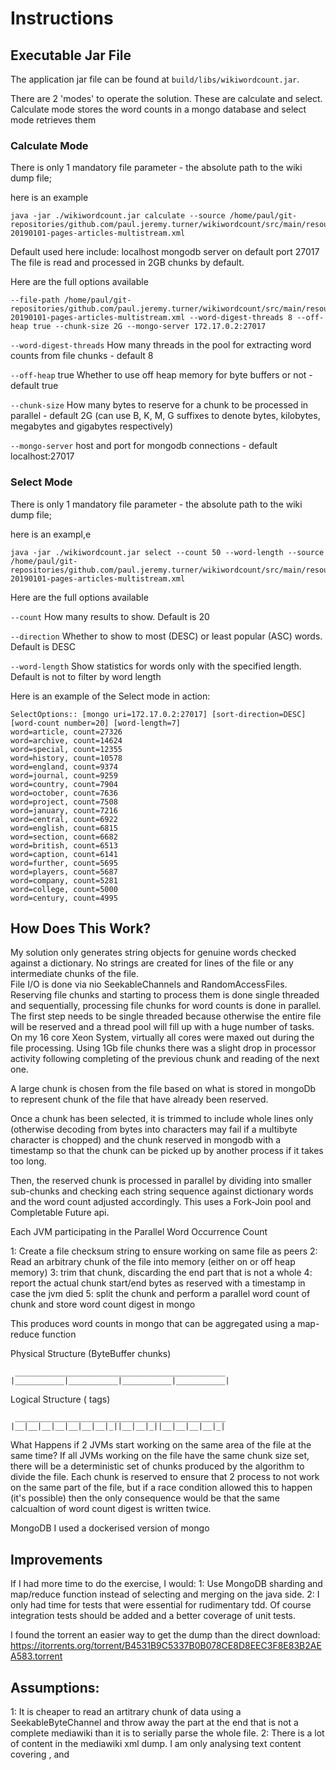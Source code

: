 # Instructions

## Executable Jar File
The application jar file can be found at `build/libs/wikiwordcount.jar`.

There are 2 'modes' to operate the solution.  These are calculate and select.  Calculate mode stores the word counts in a mongo database and select mode retrieves them

### Calculate Mode

There is only 1 mandatory file parameter - the absolute path to the wiki dump file;

here is an example

```
java -jar ./wikiwordcount.jar calculate --source /home/paul/git-repositories/github.com/paul.jeremy.turner/wikiwordcount/src/main/resources/enwiki-20190101-pages-articles-multistream.xml 
```

Default used here include: localhost mongodb server on default port 27017
The file is read and processed in 2GB chunks by default.

Here are the full options available

```
--file-path /home/paul/git-repositories/github.com/paul.jeremy.turner/wikiwordcount/src/main/resources/enwiki-20190101-pages-articles-multistream.xml --word-digest-threads 8 --off-heap true --chunk-size 2G --mongo-server 172.17.0.2:27017
```

`--word-digest-threads` How many threads in the pool for extracting word counts from file chunks - default 8

`--off-heap` true Whether to use off heap memory for byte buffers or not - default true

`--chunk-size` How many  bytes to reserve for a chunk to be processed in parallel - default 2G (can use B, K, M, G suffixes to denote bytes, kilobytes, megabytes and gigabytes respectively)

`--mongo-server` host and port for mongodb connections - default localhost:27017


### Select Mode

There is only 1 mandatory file parameter - the absolute path to the wiki dump file;

here is an exampl,e

```
java -jar ./wikiwordcount.jar select --count 50 --word-length --source /home/paul/git-repositories/github.com/paul.jeremy.turner/wikiwordcount/src/main/resources/enwiki-20190101-pages-articles-multistream.xml
```
 
Here are the full options available

`--count` How many results to show.  Default is 20

`--direction` Whether to show to most (DESC) or least popular (ASC) words.  Default is DESC

`--word-length` Show statistics for words only with the specified length.  Default is not to filter by word length

Here is an example of the Select mode in action:

```
SelectOptions:: [mongo uri=172.17.0.2:27017] [sort-direction=DESC] [word-count number=20] [word-length=7]
word=article, count=27326
word=archive, count=14624
word=special, count=12355
word=history, count=10578
word=england, count=9374
word=journal, count=9259
word=country, count=7904
word=october, count=7636
word=project, count=7508
word=january, count=7216
word=central, count=6922
word=english, count=6815
word=section, count=6682
word=british, count=6513
word=caption, count=6141
word=further, count=5695
word=players, count=5687
word=company, count=5281
word=college, count=5000
word=century, count=4995

```

## How Does This Work?

My solution only generates string objects for genuine words checked against a dictionary.  No strings are created for
lines of the file or any intermediate chunks of the file.  
File I/O is done via nio SeekableChannels and RandomAccessFiles.
Reserving file chunks and starting to process them is done single threaded and sequentially, processing file chunks for word counts is done in parallel.
The first step needs to be single threaded because otherwise the entire file will be reserved and a thread pool will fill up with a huge number of tasks.
On my 16 core Xeon System, virtually all cores were maxed out during the file processing.  Using 1Gb file chunks there was a slight drop in processor activity
following completing of the previous chunk and reading of the next one. 

A large chunk is chosen from the file based on what is stored in mongoDb to represent chunk of the file that have already been reserved.  

Once a chunk has been selected, it is trimmed to include whole lines only (otherwise decoding from bytes into characters may fail if a multibyte character is chopped)
and the chunk reserved in mongodb with a timestamp so that the chunk can be picked up by another process if it takes too long.

Then, the reserved chunk is processed in parallel by dividing into smaller sub-chunks and checking each string sequence against dictionary words and the word count adjusted accordingly.
This uses a Fork-Join pool and Completable Future api.


Each JVM participating in the Parallel Word Occurrence Count 

1: Create a file checksum string to ensure working on same file as peers
2: Read an arbitrary chunk of the file into memory (either on or off heap memory)
3: trim that chunk, discarding the end part that is not a whole <page>
4: report the actual chunk start/end bytes as reserved with a timestamp in case the jvm died
5: split the chunk and perform a parallel word count of chunk and store word count digest in mongo

This produces word counts in mongo that can be aggregated using a map-reduce function

Physical Structure (ByteBuffer chunks)
```
 _______________________________________________
|___________|___________|___________|___________|
```
Logical Structure (<page> tags)
```
 _______________________________________________
|__|__|__|__|__|__|__|_||__|__|_||__|__|__|__|_|
```

What Happens if 2 JVMs start working on the same area of the file at the same time?
If all JVMs working on the file have the same chunk size set, there will be a deterministic set of chunks produced by the algorithm to divide the file.
Each chunk is reserved to ensure that 2 process to not work on the same part of the file, but if a race condition allowed this to happen (it's possible)
then the only consequence would be that the same calcualtion of word count digest is written twice.


MongoDB
I used a dockerised version of mongo


## Improvements
If I had more time to do the exercise, I would:
1: Use MongoDB sharding and map/reduce function instead of selecting and merging on the java side.
2: I only had time for tests that were essential for rudimentary tdd.  Of course integration tests should be added and a better coverage of unit tests.

I found the torrent an easier way to get the dump than the direct download:
https://itorrents.org/torrent/B4531B9C5337B0B078CE8D8EEC3F8E83B2AEA583.torrent

## Assumptions:
1: It is cheaper to read an artitrary chunk of data using a SeekableByteChannel and throw away the part at the end that is not a complete mediawiki than it is to serially parse the whole file.
2: There is a lot of content in the mediawiki xml dump.  I am only analysing text content covering <comments>, <text> and <title> everything else is ignored.
3: There is no point xml-parsing the file, this would affect performance the xml compliance to the schema is irrelevant.


